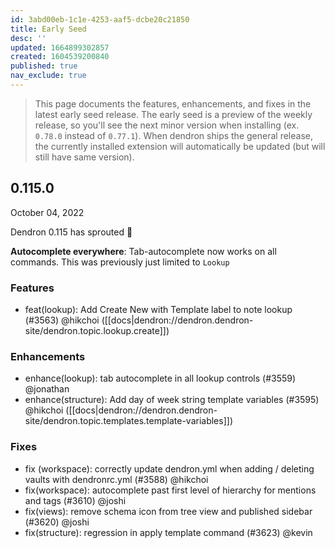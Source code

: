 ```yaml
---
id: 3abd00eb-1c1e-4253-aaf5-dcbe20c21850
title: Early Seed
desc: ''
updated: 1664899302857
created: 1604539200840
published: true
nav_exclude: true
---
```


> This page documents the features, enhancements, and fixes in the latest early seed release. The early seed is a preview of the weekly release, so you'll see the next minor version when installing (ex. `0.78.0` instead of `0.77.1`). When dendron ships the general release, the currently installed extension will automatically be updated (but will still have same version).

## 0.115.0
October 04, 2022

Dendron 0.115 has sprouted 🌱


**Autocomplete everywhere**: Tab-autocomplete now works on all commands. This was previously just limited to `Lookup`

### Features
- feat(lookup): Add Create New with Template label to note lookup (#3563) @hikchoi ([[docs|dendron://dendron.dendron-site/dendron.topic.lookup.create]])

### Enhancements
- enhance(lookup): tab autocomplete in all lookup controls (#3559) @jonathan
- enhance(structure): Add day of week string template variables (#3595) @hikchoi ([[docs|dendron://dendron.dendron-site/dendron.topic.templates.template-variables]])

### Fixes
- fix (workspace): correctly update dendron.yml when adding / deleting vaults with dendronrc.yml (#3588) @hikchoi
- fix(workspace): autocomplete past first level of hierarchy for mentions and tags (#3610) @joshi
- fix(views): remove schema icon from tree view and published sidebar (#3620) @joshi
- fix(structure): regression in apply template command (#3623) @kevin

